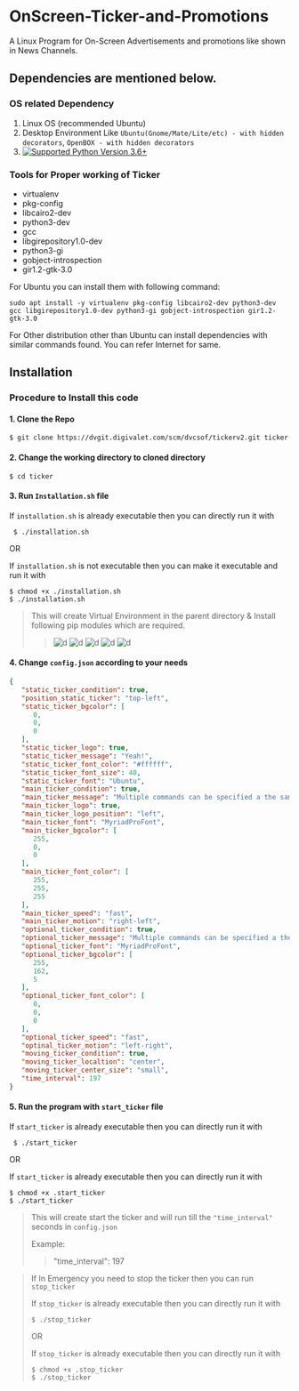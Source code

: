 # OnScreen-Ticker-and-Promotions
A Linux Program for On-Screen Advertisements and promotions like shown in News Channels.

## Dependencies are mentioned below. ##

### OS related Dependency ###
1. Linux OS (recommended Ubuntu)
2. Desktop Environment Like `Ubuntu(Gnome/Mate/Lite/etc) - with hidden decorators`, `OpenBOX - with hidden decorators`
3. [![Supported Python Version 3.6+](https://img.shields.io/badge/Python-v3.6+-blue.svg?style=flat-square&logo=python)](https://github.com/AmoghSaxena/OnScreen-Ticker-and-Promotions)

### Tools for Proper working of Ticker ###
* virtualenv 
* pkg-config 
* libcairo2-dev 
* python3-dev 
* gcc 
* libgirepository1.0-dev 
* python3-gi 
* gobject-introspection 
* gir1.2-gtk-3.0

For Ubuntu you can install them with following command:
```shell
sudo apt install -y virtualenv pkg-config libcairo2-dev python3-dev gcc libgirepository1.0-dev python3-gi gobject-introspection gir1.2-gtk-3.0
```
For Other distribution other than Ubuntu can install dependencies with similar commands found. You can refer Internet for same.

## Installation ##

### Procedure to Install this code ###
#### 1. Clone the Repo ####
```shell
$ git clone https://dvgit.digivalet.com/scm/dvcsof/tickerv2.git ticker
```

#### 2. Change the working directory to cloned directory
```shell
$ cd ticker
```

#### 3. Run `Installation.sh` file ####
If `installation.sh` is already executable then you can directly run it with
```shell
 $ ./installation.sh
```
OR

If `installation.sh` is not executable then you can make it executable and run it with
```shell
$ chmod +x ./installation.sh
$ ./installation.sh
```
> This will create Virtual Environment in the parent directory & Install following pip modules which are required. 
> 
> > ![d](https://img.shields.io/badge/pip-latest-blue.svg?style=flat-square&logo=python)
> > ![d](https://img.shields.io/badge/pygame-2.1.0-blue.svg?style=flat-square&logo=python)
> > ![d](https://img.shields.io/badge/moviepy-1.0.3-blue.svg?style=flat-square&logo=python)
> > ![d](https://img.shields.io/badge/colorama-0.4.4-blue.svg?style=flat-square&logo=python)
> > ![d](https://img.shields.io/badge/PyGObject-3.42.0-blue.svg?style=flat-square&logo=python)

#### 4. Change `config.json` according to your needs
```json
{
   "static_ticker_condition": true,
   "position_static_ticker": "top-left",
   "static_ticker_bgcolor": [
      0,
      0,
      0
   ],
   "static_ticker_logo": true,
   "static_ticker_message": "Yeah!",
   "static_ticker_font_color": "#ffffff",
   "static_ticker_font_size": 40,
   "static_ticker_font": "Ubuntu",
   "main_ticker_condition": true,
   "main_ticker_message": "Multiple commands can be specified a the same time and there\u2019s also a delay that sleeps a certain amount of milliseconds before next command is executed. Here\u2019s an example where select is pressed, followed by left after waiting a second:",
   "main_ticker_logo": true,
   "main_ticker_logo_position": "left",
   "main_ticker_font": "MyriadProFont",
   "main_ticker_bgcolor": [
      255,
      0,
      0
   ],
   "main_ticker_font_color": [
      255,
      255,
      255
   ],
   "main_ticker_speed": "fast",
   "main_ticker_motion": "right-left",
   "optional_ticker_condition": true,
   "optional_ticker_message": "Multiple commands can be specified a the same time and there\u2019s also a delay that sleeps a certain amount of milliseconds before next command is executed. Here\u2019s an example where select is pressed, followed by left after waiting a second:",
   "optional_ticker_font": "MyriadProFont",
   "optional_ticker_bgcolor": [
      255,
      162,
      5
   ],
   "optional_ticker_font_color": [
      0,
      0,
      0
   ],
   "optional_ticker_speed": "fast",
   "optinal_ticker_motion": "left-right",
   "moving_ticker_condition": true,
   "moving_ticker_localtion": "center",
   "moving_ticker_center_size": "small",
   "time_interval": 197
}
```

#### 5. Run the program with ```start_ticker``` file ####
If `start_ticker` is already executable then you can directly run it with
```shell
 $ ./start_ticker
```
OR

If `start_ticker` is already executable then you can directly run it with
```shell
$ chmod +x .start_ticker
$ ./start_ticker
```
> This will create start the ticker and will run till the `"time_interval"` seconds in `config.json`
>
> Example: 
> > "time_interval": 197

> If In Emergency you need to stop the ticker then you can run `stop_ticker`
> 
> If `stop_ticker` is already executable then you can directly run it with
> ```shell
> $ ./stop_ticker
> ```
> OR
> 
> If `stop_ticker` is already executable then you can directly run it with
> ```shell
> $ chmod +x .stop_ticker
> $ ./stop_ticker
> ```